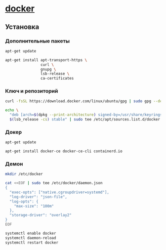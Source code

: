 # [docker](https://docs.docker.com/engine/install/ubuntu/)

## Установка

### Дополнительные пакеты

```bash
apt-get update
```

```bash
apt-get install apt-transport-https \
                curl \
                gnupg \
                lsb-release \
                ca-certificates
```

### Ключ и репозиторий

```bash
curl -fsSL https://download.docker.com/linux/ubuntu/gpg | sudo gpg --dearmor -o /usr/share/keyrings/docker-archive-keyring.gpg
```

```bash
echo \
  "deb [arch=$(dpkg --print-architecture) signed-by=/usr/share/keyrings/docker-archive-keyring.gpg] https://download.docker.com/linux/ubuntu \
  $(lsb_release -cs) stable" | sudo tee /etc/apt/sources.list.d/docker.list > /dev/null
```

### Докер

```bash
apt-get update
```

```bash
apt-get install docker-ce docker-ce-cli containerd.io
```

### Демон

```bash
mkdir /etc/docker

cat <<EOF | sudo tee /etc/docker/daemon.json
{
  "exec-opts": ["native.cgroupdriver=systemd"],
  "log-driver": "json-file",
  "log-opts": {
    "max-size": "100m"
  },
  "storage-driver": "overlay2"
}
EOF
```

```bash
systemctl enable docker
systemctl daemon-reload
systemctl restart docker
```
